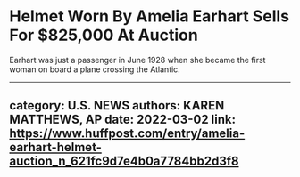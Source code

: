 # Helmet Worn By Amelia Earhart Sells For $825,000 At Auction

Earhart was just a passenger in June 1928 when she became the first woman on board a plane crossing the Atlantic.

---
category: U.S. NEWS
authors: KAREN MATTHEWS, AP
date: 2022-03-02
link: https://www.huffpost.com/entry/amelia-earhart-helmet-auction_n_621fc9d7e4b0a7784bb2d3f8
---

